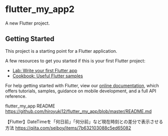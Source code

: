 # flutter_my_app2

A new Flutter project.

## Getting Started

This project is a starting point for a Flutter application.

A few resources to get you started if this is your first Flutter project:

- [Lab: Write your first Flutter app](https://flutter.dev/docs/get-started/codelab)
- [Cookbook: Useful Flutter samples](https://flutter.dev/docs/cookbook)

For help getting started with Flutter, view our
[online documentation](https://flutter.dev/docs), which offers tutorials,
samples, guidance on mobile development, and a full API reference.


flutter_my_app README
https://github.com/hiroyuki12/flutter_my_app/blob/master/README.md


【Flutter】DateTimeを「何日前」「何分前」など現在時刻との差分で表示させる方法
https://qiita.com/seiboy/items/7b632103088c5ed65082
